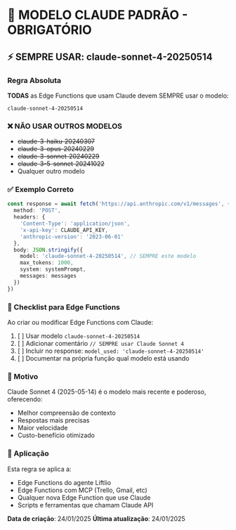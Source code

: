 # 🚨 MODELO CLAUDE PADRÃO - OBRIGATÓRIO

## ⚡ SEMPRE USAR: claude-sonnet-4-20250514

### Regra Absoluta
**TODAS** as Edge Functions que usam Claude devem SEMPRE usar o modelo:
```
claude-sonnet-4-20250514
```

### ❌ NÃO USAR OUTROS MODELOS
- ~~claude-3-haiku-20240307~~ 
- ~~claude-3-opus-20240229~~
- ~~claude-3-sonnet-20240229~~
- ~~claude-3-5-sonnet-20241022~~
- Qualquer outro modelo

### ✅ Exemplo Correto
```typescript
const response = await fetch('https://api.anthropic.com/v1/messages', {
  method: 'POST',
  headers: {
    'Content-Type': 'application/json',
    'x-api-key': CLAUDE_API_KEY,
    'anthropic-version': '2023-06-01'
  },
  body: JSON.stringify({
    model: 'claude-sonnet-4-20250514', // SEMPRE este modelo
    max_tokens: 1000,
    system: systemPrompt,
    messages: messages
  })
})
```

### 📝 Checklist para Edge Functions
Ao criar ou modificar Edge Functions com Claude:
1. [ ] Usar modelo `claude-sonnet-4-20250514`
2. [ ] Adicionar comentário `// SEMPRE usar Claude Sonnet 4`
3. [ ] Incluir no response: `model_used: 'claude-sonnet-4-20250514'`
4. [ ] Documentar na própria função qual modelo está usando

### 🎯 Motivo
Claude Sonnet 4 (2025-05-14) é o modelo mais recente e poderoso, oferecendo:
- Melhor compreensão de contexto
- Respostas mais precisas
- Maior velocidade
- Custo-benefício otimizado

### 📌 Aplicação
Esta regra se aplica a:
- Edge Functions do agente Liftlio
- Edge Functions com MCP (Trello, Gmail, etc)
- Qualquer nova Edge Function que use Claude
- Scripts e ferramentas que chamam Claude API

**Data de criação**: 24/01/2025
**Última atualização**: 24/01/2025